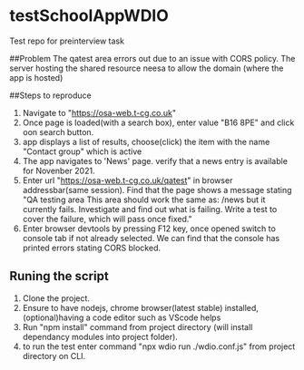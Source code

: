 # testSchoolAppWDIO
Test repo for preinterview task

##Problem
The qatest area errors out due to an issue with CORS policy.
The server hosting the shared resource neesa to allow the domain (where the app is hosted)

##Steps to reproduce
1. Navigate to "https://osa-web.t-cg.co.uk"
2. Once page is loaded(with a search box), enter value "B16 8PE" and click oon search button.
3. app displays a list of results, choose(click) the item with the name "Contact group" which is active
4. The app navigates to 'News' page. verify that a news entry is available for Novenber 2021.
5. Enter url "https://osa-web.t-cg.co.uk/qatest" in browser addressbar(same session). Find that the page shows a message stating 
"QA testing area
This area should work the same as: /news but it currently fails. Investigate and find out what is failing. Write a test to cover the failure, which will pass once fixed." 
6. Enter browser devtools by pressing F12 key, once opened switch to console tab if not already selected.
We can find that the console has printed errors stating CORS blocked.

## Runing the script
1. Clone the project.
2. Ensure to have nodejs, chrome browser(latest stable) installed, (optional)having a code editor such as VScode helps
3. Run "npm install" command from project directory (will install dependancy modules into project folder).
4. to run the test enter command "npx wdio run ./wdio.conf.js" from project directory on CLI.



